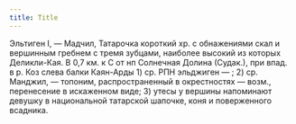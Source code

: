 ```yaml
---
title: Title
---
```


Эльтиген I, — Мадчил, Татарочка короткий хр. с обнажениями скал и вершинным
гребнем с тремя зубцами, наиболее высокий из которых Деликли-Кая. В 0,7 км. к С
от нп Солнечная Долина (Судак.), при впад. в р. Коз слева балки Каян-Арды 1) ср.
РПН эльджиген — ; 2) ср. Манджил, — топоним, распространенный в окрестностях —
возм., перенесение в искаженном виде; 3) утесы у вершины напоминают девушку в
национальной татарской шапочке, коня и поверженного всадника.
